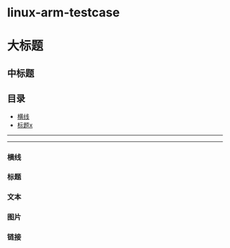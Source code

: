 # linux-arm-testcase
大标题
===
中标题
---
目录  
----
* [横线](#横线)
* [标题x](#标题)
-----

****


### 横线

### 标题

### 文本

### 图片

### 链接


